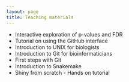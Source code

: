 ```yaml
---
layout: page
title: Teaching materials
---
```


* Interactive exploration of p-values and FDR
* Tutorial on using the GitHub interface
* Introduction to UNIX for biologists
* Introduction to Git for bioinformaticians
* First steps with Git
* Introduction to Snakemake
* Shiny from scratch - Hands on tutorial